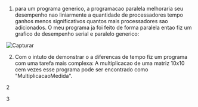 1) para um programa generico, a programacao paralela melhoraria seu desempenho nao liniarmente a quantidade de processadores tempo ganhos menos significativos quantos mais processadores sao adicionados.
   O meu programa ja foi feito de forma paralela entao fiz um grafico de desempenho serial e paralelo generico:
   
![Capturar](https://github.com/chesco502/Computa-o-paralela/assets/97119222/9a5b99e2-9b71-4778-917e-a1af3aace3c3)



   

2) Com o intuto de demonstrar o a diferencas de tempo fiz um programa com uma tarefa mais complexa: A multiplicacao de uma matriz 10x10 cem vezes esse programa pode ser encontrado como "MultiplicacaoMedida".
   

2

3

